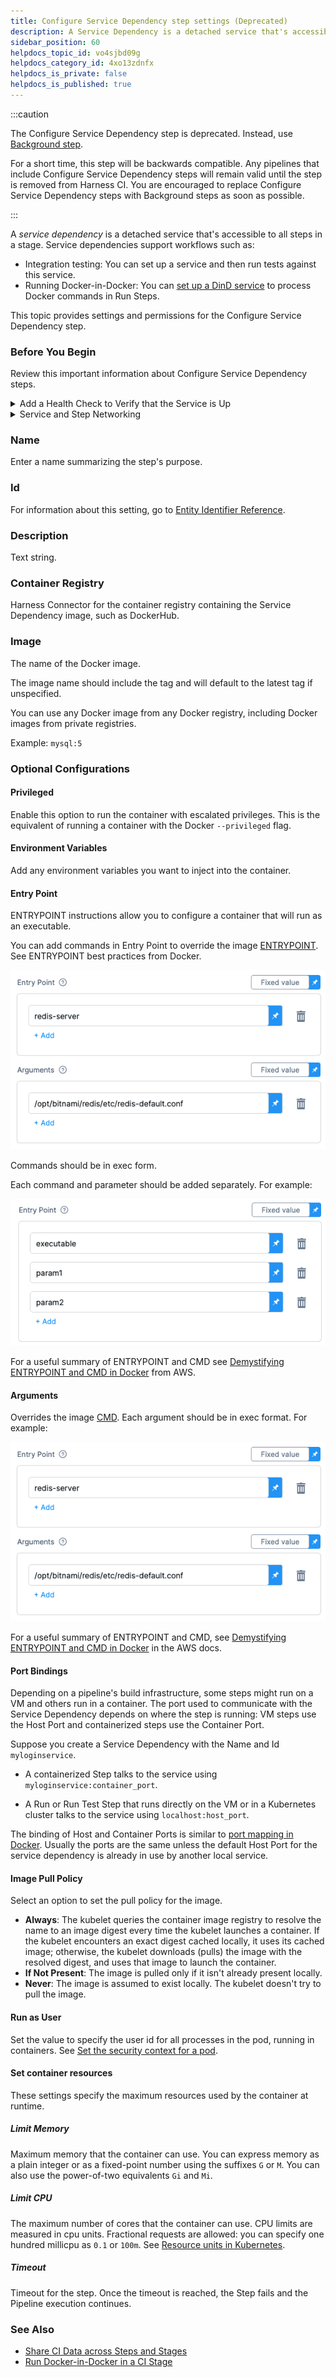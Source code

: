```yaml
---
title: Configure Service Dependency step settings (Deprecated)
description: A Service Dependency is a detached service that's accessible to all Steps in a Stage.
sidebar_position: 60
helpdocs_topic_id: vo4sjbd09g
helpdocs_category_id: 4xo13zdnfx
helpdocs_is_private: false
helpdocs_is_published: true
---
```


:::caution

The Configure Service Dependency step is deprecated. Instead, use [Background step](./background-step-settings.md).

For a short time, this step will be backwards compatible. Any pipelines that include Configure Service Dependency steps will remain valid until the step is removed from Harness CI. You are encouraged to replace Configure Service Dependency steps with Background steps as soon as possible.

:::

A *service dependency* is a detached service that's accessible to all steps in a stage. Service dependencies support workflows such as:

* Integration testing: You can set up a service and then run tests against this service.
* Running Docker-in-Docker: You can [set up a DinD service](../use-ci/run-ci-scripts/run-docker-in-docker-in-a-ci-stage.md) to process Docker commands in Run Steps.

This topic provides settings and permissions for the Configure Service Dependency step.

### Before You Begin

Review this important information about Configure Service Dependency steps.

<details>
<summary>Add a Health Check to Verify that the Service is Up</summary>
After a container starts, the software running inside the container takes time to initialize and begin accepting requests. Before you send the first request, add a health check to verify that the service is running. You can add a `sleep` command to a Run Step, or implement a simple `while` loop to make the Step wait until the service is up. For example, if your Stage uses a dind step, you can run the following:

```
while ! docker ps ;do
     echo "Docker not available yet"
done
```
</details>

<details>
<summary>Service and Step Networking</summary>

Service and Step containers within the same Stage all share the same network. To communicate with a Service, use the local-host address and the port number defined in the Docker image. For example, you can use `127.0.0.1:6379` to communicate with a Redis server or `localhost:27017` to communicate with a Mongo database (assuming the default ports aren't overridden).

In a Kubernetes build infrastructure, all steps run in containers. In an AWS build infrastructure, some steps might run directly on the VM. For more information, go to [Port Bindings](#port-bindings) below.
</details>

### Name

Enter a name summarizing the step's purpose.

### Id

For information about this setting, go to [Entity Identifier Reference](../../platform/20_References/entity-identifier-reference.md).

### Description

Text string.

### Container Registry

Harness Connector for the container registry containing the Service Dependency image, such as DockerHub.

### Image

The name of the Docker image.

The image name should include the tag and will default to the latest tag if unspecified.

You can use any Docker image from any Docker registry, including Docker images from private registries.

Example: `mysql:5`

### Optional Configurations

#### Privileged

Enable this option to run the container with escalated privileges. This is the equivalent of running a container with the Docker `--privileged` flag.

#### Environment Variables

Add any environment variables you want to inject into the container.

#### Entry Point

ENTRYPOINT instructions allow you to configure a container that will run as an executable.

You can add commands in Entry Point to override the image [ENTRYPOINT](https://docs.docker.com/engine/reference/builder/#entrypoint). See ENTRYPOINT best practices from Docker.

![](./static/configure-service-dependency-step-settings-13.png)

Commands should be in exec form.

Each command and parameter should be added separately. For example:

![](./static/configure-service-dependency-step-settings-14.png)

For a useful summary of ENTRYPOINT and CMD see [Demystifying ENTRYPOINT and CMD in Docker](https://aws.amazon.com/blogs/opensource/demystifying-entrypoint-cmd-docker/) from AWS.

#### Arguments

Overrides the image [CMD](https://docs.docker.com/engine/reference/builder/#cmd). Each argument should be in exec format. For example:

![](./static/configure-service-dependency-step-settings-15.png)

For a useful summary of ENTRYPOINT and CMD, see [Demystifying ENTRYPOINT and CMD in Docker](https://aws.amazon.com/blogs/opensource/demystifying-entrypoint-cmd-docker/) in the AWS docs.

#### Port Bindings

Depending on a pipeline's build infrastructure, some steps might run on a VM and others run in a container. The port used to communicate with the Service Dependency depends on where the step is running: VM steps use the Host Port and containerized steps use the Container Port.

Suppose you create a Service Dependency with the Name and Id `myloginservice`.

- A containerized Step talks to the service using `myloginservice:container_port`.

- A Run or Run Test Step that runs directly on the VM or in a Kubernetes cluster talks to the service using `localhost:host_port`.

The binding of Host and Container Ports is similar to [port mapping in Docker](https://docs.docker.com/config/containers/container-networking/). Usually the ports are the same unless the default Host Port for the service dependency is already in use by another local service.

#### Image Pull Policy

Select an option to set the pull policy for the image.

* **Always**: The kubelet queries the container image registry to resolve the name to an image digest every time the kubelet launches a container. If the kubelet encounters an exact digest cached locally, it uses its cached image; otherwise, the kubelet downloads (pulls) the image with the resolved digest, and uses that image to launch the container.
* **If Not Present**: The image is pulled only if it isn't already present locally.
* **Never**: The image is assumed to exist locally. The kubelet doesn't try to pull the image.

#### Run as User

Set the value to specify the user id for all processes in the pod, running in containers. See [Set the security context for a pod](https://kubernetes.io/docs/tasks/configure-pod-container/security-context/#set-the-security-context-for-a-pod).

#### Set container resources

These settings specify the maximum resources used by the container at runtime.

##### Limit Memory

Maximum memory that the container can use. You can express memory as a plain integer or as a fixed-point number using the suffixes `G` or `M`. You can also use the power-of-two equivalents `Gi` and `Mi`.

##### Limit CPU

The maximum number of cores that the container can use. CPU limits are measured in cpu units. Fractional requests are allowed: you can specify one hundred millicpu as `0.1` or `100m`. See [Resource units in Kubernetes](https://kubernetes.io/docs/concepts/configuration/manage-resources-containers/#resource-units-in-kubernetes).

##### Timeout

Timeout for the step. Once the timeout is reached, the Step fails and the Pipeline execution continues.

### See Also

* [Share CI Data across Steps and Stages](../use-ci/caching-ci-data/share-ci-data-across-steps-and-stages.md)
* [Run Docker-in-Docker in a CI Stage](../use-ci/run-ci-scripts/run-docker-in-docker-in-a-ci-stage.md)

